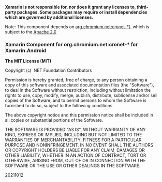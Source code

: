 **Xamarin is not responsible for, nor does it grant any licenses to, third-party packages. 
Some packages may require or install dependencies which are governed by additional 
licenses.**

Note: This component depends on [org.chromium.net:cronet-*](https://mvnrepository.com/artifact/org.chromium.net)), 
which is subject to the [Apache 2.0](http://www.apache.org/licenses/LICENSE-2.0.txt)

### Xamarin Component for org.chromium.net:cronet-* for Xamarin.Android

**The MIT License (MIT)**

Copyright (c) .NET Foundation Contributors

Permission is hereby granted, free of charge, to any person obtaining a copy of this software 
and associated documentation files (the "Software"), to deal in the Software without restriction, 
including without limitation the rights to use, copy, modify, merge, publish, distribute, sublicense and/or sell copies of the Software, and to permit persons to whom the Software is furnished to do so,
 subject to the following conditions:

The above copyright notice and this permission notice shall be included in all copies or substantial 
portions of the Software.

THE SOFTWARE IS PROVIDED "AS IS", WITHOUT WARRANTY OF ANY KIND, EXPRESS OR IMPLIED, INCLUDING BUT 
NOT LIMITED TO THE WARRANTIES OF MERCHANTABILITY, FITNESS FOR A PARTICULAR PURPOSE AND 
NONINFRINGEMENT. IN NO EVENT SHALL THE AUTHORS OR COPYRIGHT HOLDERS BE LIABLE FOR ANY CLAIM, DAMAGES 
OR OTHER LIABILITY, WHETHER IN AN ACTION OF CONTRACT, TORT OR OTHERWISE, ARISING FROM, OUT OF OR IN 
CONNECTION WITH THE SOFTWARE OR THE USE OR OTHER DEALINGS IN THE SOFTWARE.

20211012

